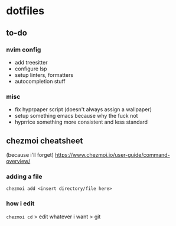 # dotfiles

## to-do
### nvim config
- add treesitter
- configure lsp
- setup linters, formatters
- autocompletion stuff

### misc
- fix hyprpaper script (doesn't always assign a wallpaper)
- setup something emacs because why the fuck not
- hyprrice something more consistent and less standard

## chezmoi cheatsheet
(because i'll forget)
https://www.chezmoi.io/user-guide/command-overview/

### adding a file
`chezmoi add <insert directory/file here>`

### how i edit
`chezmoi cd` > edit whatever i want > git
